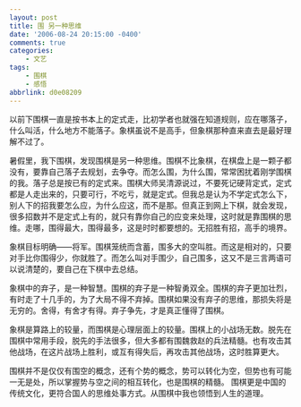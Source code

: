 ```yaml
---
layout: post
title: 围 另一种思维
date: '2006-08-24 20:15:00 -0400'
comments: true
categories:
	- 文艺
tags:
	- 围棋
	- 感悟
abbrlink: d0e08209
---
```

以前下围棋一直是按书本上的定式走，比初学者也就强在知道规则，应在哪落子，什么叫活，什么地方不能落子。象棋虽说不是高手，但象棋那种直来直去是最好理解不过了。

暑假里，我下围棋，发现围棋是另一种思维。围棋不比象棋，在棋盘上是一颗子都没有，要靠自己落子去规划，去争夺。而怎么围，为什么围，常常困扰着刚学围棋的我。落子总是按已有的定式来。围棋大师吴清源说过，不要死记硬背定式，定式都是人走出来的，只要可行，不吃亏，就是定式。但我总是认为不学定式怎么下，别人下的招我要怎么应，为什么应这，而不是那。但真正到网上下棋，就会发现，很多招数并不是定式上有的，就只有靠你自己的应变来处理，这时就是靠围棋的思维。走哪，围得最大，围得最多，这是时时都要想的。无招胜有招，高手的境界。

象棋目标明确——将军。围棋笼统而含蓄，围多大的空叫胜。而这是相对的，只要对手比你围得少，你就胜了。而怎么叫对手围少，自己围多，这又不是三言两语可以说清楚的，要自己在下棋中去总结。

象棋中的弃子，是一种智慧。围棋的弃子是一种智勇双全。围棋的弃子更加壮烈，有时走了十几手的，为了大局不得不弃掉。围棋如果没有弃子的思维，那损失将是无穷的。舍得，有舍才有得。弃子争先，才是真正懂得了围棋。

象棋是算路上的较量，而围棋是心理层面上的较量。围棋上的小战场无数。脱先在围棋中常用手段，脱先的手法很多，但大多都有围魏救赵的兵法精髓。也有攻击其他战场，在这片战场上胜利，或互有得失后，再攻击其他战场，这时胜算更大。

围棋并不是仅仅有围空的概念，还有个势的概念，势可以转化为空，但势也有可能一无是处，所以掌握势与空之间的相互转化，也是围棋的精髓。
围棋更是中国的传统文化，更符合国人的思维处事方式。从围棋中我也领悟到人生的道理。
